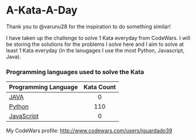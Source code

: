# A-Kata-A-Day

Thank you to @varunu28 for the inspiration to do something similar!

I have taken up the challenge to solve 1 Kata everyday from CodeWars. I will be storing the solutions for the problems I solve here and I aim to solve at least 1 Kata everyday (in the lanugages I use the most Python, Javascript, Java).

### Programming languages used to solve the Kata


|    Programming Language  |    Kata Count  | 
|----------|:-------------:|
| [JAVA]() | 0 | 
| [Python](https://github.com/jguardado39/A-Kata-A-Day/tree/master/Python) | 110 | 
| [JavaScript]() | 0 | 

My CodeWars profile: http://www.codewars.com/users/jguardado39
